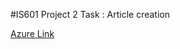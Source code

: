 #IS601 Project 2 
Task : Article creation

[Azure Link](http://project2nikita.eastus.azurecontainer.io/pylint.html)
